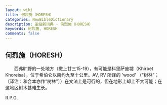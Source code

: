 ```yaml
---
layout: wiki
title: 何烈施（HORESH）
categories: NewBibleDictionary
description: 圣经新词典 - 何烈施（HORESH）
keywords: 何烈施, HORESH
comments: false
---
```


## 何烈施（HORESH）

　　西弗旷野的一处地方（撒上廿三15-19），有可能是科里萨废墟（Khirbet Khoreisa），位于希伯仑以南约九至十公里。AV, RV 所译的 'wood' （“树林”；〔译注：和合本亦作“树林”〕）在文法上是可行的，但在地形上却上不大可能；在这地区树木甚难生长。

R.P.G.








